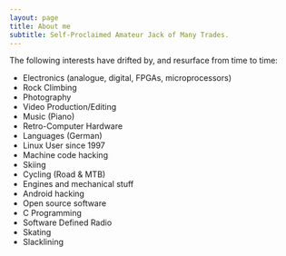 ```yaml
---
layout: page
title: About me
subtitle: Self-Proclaimed Amateur Jack of Many Trades.
---
```


The following interests have drifted by, and resurface from time to time:

- Electronics (analogue, digital, FPGAs, microprocessors)
- Rock Climbing
- Photography
- Video Production/Editing
- Music (Piano)
- Retro-Computer Hardware
- Languages (German)
- Linux User since 1997
- Machine code hacking
- Skiing
- Cycling (Road & MTB)
- Engines and mechanical stuff
- Android hacking
- Open source software
- C Programming
- Software Defined Radio
- Skating
- Slacklining
